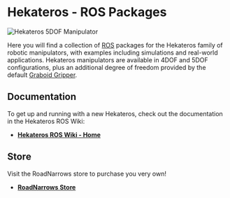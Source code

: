Hekateros - **ROS** Packages
=

![Hekateros 5DOF Manipulator](http://www.roadnarrows.com/r-and-d/Hekateros/img/hek_git.png)

Here you will find a collection of [ROS](http://ros.org) packages for the
Hekateros family of robotic manipulators, with examples including simulations
and real-world applications. Hekateros manipulators are available in 4DOF and
5DOF configurations, plus an additional degree of freedom provided by the
default [Graboid Gripper](http://www.roadnarrows-store.com/roadnarrows-graboid-series-d.html). 

## Documentation
To get up and running with a new Hekateros, check out the documentation in the Hekateros ROS Wiki:
* [**Hekateros ROS Wiki - Home**](https://github.com/roadnarrows-robotics/hekateros/wiki)

## Store
Visit the RoadNarrows store to purchase you very own!
* [**RoadNarrows Store**](http://www.roadnarrows-store.com/hekateros-arm.html)
